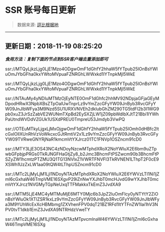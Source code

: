 # SSR 账号每日更新 
> 数据来源: [逗比根据地](https://doub.io/sszhfx/) 
----------------------------------------------
## 更新日期：2018-11-19 08:25:20 
***食用方法：复制下面的节点到SSR客户端去重添加即可***

 ssr://MTQyLjkzLjg0LjE1Mzo4ODgwOmF1dGhfY2hhaW5fYTpub25lOnBsYWluOmJYbGFha0kxYWtoMVpuaFZNRGhLWWxkd1lYTnpkMjl5WkE

ssr://MTQyLjkzLjg0LjE1Mzo4ODgwOmF1dGhfY2hhaW5fYTpub25lOnBsYWluOmJYbGFha0kxYWtoMVpuaFZNRGhLWWxkd1lYTnpkMjl5WkE

ssr://NTAuMy4yNDIuMTMzOjEyNTE0OmF1dGhfc2hhMV92NDpjaGFjaGEyMDpodHRwX3NpbXBsZTpOalUwTnprLz9vYmZzcGFyYW09JnByb3RvcGFyYW09JnJlbWFya3M9Nzd5SU1URXVNVEh2dklubGhZM290TG5tdFl2b3I1WG9pb0xuZ3JrSzZabVE2WUNmTXpBd2EySXZjLW1jZ09pbWdlbXJtT21Bbi1lYWhPaUtndWVDdVZGUk1USXdPREU0TmpreU53Jmdyb3VwPQ

ssr://OTEuMTkyLjgxLjMxOjgwOmF1dGhfY2hhaW5fYTpub25lOmh0dHBfc2ltcGxlOllXUnRhVzVoWkcxcGJtRmtiV2x1Lz9vYmZzcGFyYW09JnByb3RvcGFyYW09TVRweGNYRjNaR1kmcmVtYXJrcz01TC1FNVp1OSZncm91cD0

ssr://MTY3LjE3OS43NC4zNDoyNzcwMTphdXRoX2NoYWluX2E6bm9uZTpwbGFpbjpPRGs0TkRJNGFHaGtjZy8_b2Jmc3BhcmFtPSZwcm90b3BhcmFtPSZyZW1hcmtzPTZMU3Q1TG13NVlxZ1VWRTFNVFl3TkRVNEN1LThpT2F0cE9XSWh1UzZxLW1aa09tQW4tLThpUSZncm91cD0

ssr://MTc2LjMyLjM1LjI1NDoyNTAzMTphdXRoX2NoYWluX2E6YWVzLTI1Ni1jZmI6cGxhaW46TmpVME16SXgvP29iZnNwYXJhbT0mcHJvdG9wYXJhbT0mcmVtYXJrcz1NVGMyTGpNeUxqTTFMakkxTkEmZ3JvdXA9

ssr://MTM5LjE4MC4yMTMuMjE6MTY0Mjc6b3JpZ2luOmFlcy0yNTYtY2ZiOnBsYWluOk1XTlZSR1kxLz9vYmZzcGFyYW09JnByb3RvcGFyYW09JnJlbWFya3M9YUhWcExXcHBMbmg1ZXVhenFPV0dqT21BZ1RFd1ItYTFnZW1Iai1hV3NPV0tvT1dkb1EmZ3JvdXA9NTRHdzVweTY

ssr://MTc2LjMyLjM1LjI1NDoyNTAzMTpvcmlnaW46YWVzLTI1Ni1jZmI6cGxhaW46TmpVME16SXg
